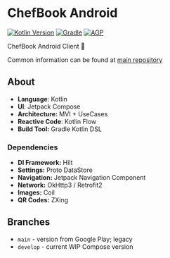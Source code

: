 # ChefBook Android
[![Kotlin Version](https://img.shields.io/badge/Kotlin-1.7.0-blue.svg)](https://kotlinlang.org)
[![Gradle](https://img.shields.io/badge/Gradle-7.2.2-blue?style=flat)](https://gradle.org)
[![AGP](https://img.shields.io/badge/AGP-7.2.2-blue?style=flat)](https://developer.android.com/studio/releases/gradle-plugin)

ChefBook Android Client 🤖

Common information can be found at [main repository](https://github.com/mephistolie/chefbook)
## About
* **Language**: Kotlin
* **UI**: Jetpack Compose
* **Architecture:** MVI + UseCases
* **Reactive Code**: Kotlin Flow
* **Build Tool:** Gradle Kotlin DSL
### Dependencies
* **DI Framework:** Hilt
* **Settings:** Proto DataStore
* **Navigation:** Jetpack Navigation Component
* **Network:** OkHttp3 / Retrofit2
* **Images:** Coil
* **QR Codes:** ZXing
## Branches
* `main` - version from Google Play; legacy
* `develop` - current WIP Compose version
